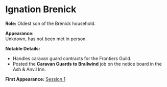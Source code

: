 # Ignation Brenick

**Role:** Oldest son of the Brenick household.

**Appearance:**  
Unknown, has not been met in person.

**Notable Details:**  
- Handles caravan guard contracts for the Frontiers Guild.
- Posted the **Caravan Guards to Brailwind** job on the notice board in the Ash & Anvil Inn.

**First Appearance:** [Session 1](/campaigns/session-1.md)
